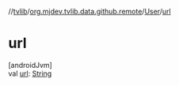 //[tvlib](../../../index.md)/[org.mjdev.tvlib.data.github.remote](../index.md)/[User](index.md)/[url](url.md)

# url

[androidJvm]\
val [url](url.md): [String](https://kotlinlang.org/api/latest/jvm/stdlib/kotlin/-string/index.html)
